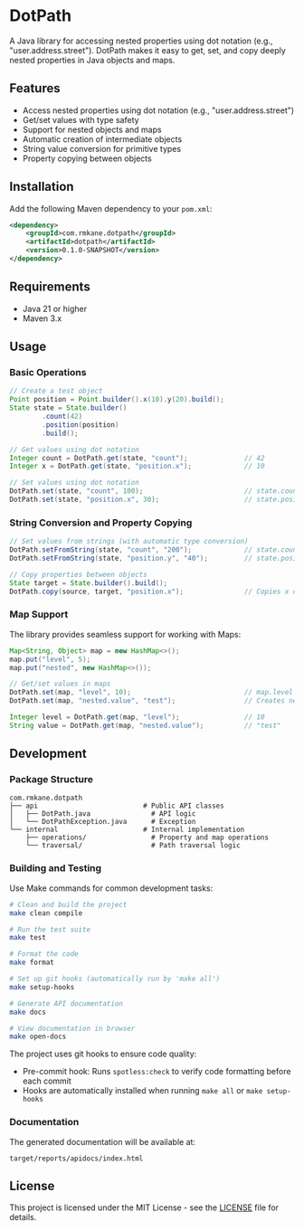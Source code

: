# DotPath

A Java library for accessing nested properties using dot notation (e.g., "user.address.street"). DotPath makes it easy to get, set, and copy deeply nested properties in Java objects and maps.

## Features

- Access nested properties using dot notation (e.g., "user.address.street")
- Get/set values with type safety
- Support for nested objects and maps
- Automatic creation of intermediate objects
- String value conversion for primitive types
- Property copying between objects

## Installation

Add the following Maven dependency to your `pom.xml`:

```xml
<dependency>
    <groupId>com.rmkane.dotpath</groupId>
    <artifactId>dotpath</artifactId>
    <version>0.1.0-SNAPSHOT</version>
</dependency>
```

## Requirements

- Java 21 or higher
- Maven 3.x

## Usage

### Basic Operations

```java
// Create a test object
Point position = Point.builder().x(10).y(20).build();
State state = State.builder()
        .count(42)
        .position(position)
        .build();

// Get values using dot notation
Integer count = DotPath.get(state, "count");              // 42
Integer x = DotPath.get(state, "position.x");             // 10

// Set values using dot notation
DotPath.set(state, "count", 100);                         // state.count = 100
DotPath.set(state, "position.x", 30);                     // state.position.x = 30
```

### String Conversion and Property Copying

```java
// Set values from strings (with automatic type conversion)
DotPath.setFromString(state, "count", "200");             // state.count = 200
DotPath.setFromString(state, "position.y", "40");         // state.position.y = 40

// Copy properties between objects
State target = State.builder().build();
DotPath.copy(source, target, "position.x");               // Copies x coordinate
```

### Map Support

The library provides seamless support for working with Maps:

```java
Map<String, Object> map = new HashMap<>();
map.put("level", 5);
map.put("nested", new HashMap<>());

// Get/set values in maps
DotPath.set(map, "level", 10);                            // map.level = 10
DotPath.set(map, "nested.value", "test");                 // Creates nested structure

Integer level = DotPath.get(map, "level");                // 10
String value = DotPath.get(map, "nested.value");          // "test"
```

## Development

### Package Structure

```
com.rmkane.dotpath
├── api                          # Public API classes
│   ├── DotPath.java               # API logic
│   └── DotPathException.java      # Exception
└── internal                     # Internal implementation
    ├── operations/                # Property and map operations
    └── traversal/                 # Path traversal logic
```

### Building and Testing

Use Make commands for common development tasks:

```bash
# Clean and build the project
make clean compile

# Run the test suite
make test

# Format the code
make format

# Set up git hooks (automatically run by 'make all')
make setup-hooks

# Generate API documentation
make docs

# View documentation in browser
make open-docs
```

The project uses git hooks to ensure code quality:
- Pre-commit hook: Runs `spotless:check` to verify code formatting before each commit
- Hooks are automatically installed when running `make all` or `make setup-hooks`

### Documentation

The generated documentation will be available at:
```
target/reports/apidocs/index.html
```

## License

This project is licensed under the MIT License - see the [LICENSE](LICENSE) file for details.
